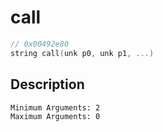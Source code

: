 # call
```c
// 0x00492e80
string call(unk p0, unk p1, ...)
```
## Description
```
Minimum Arguments: 2
Maximum Arguments: 0
```
